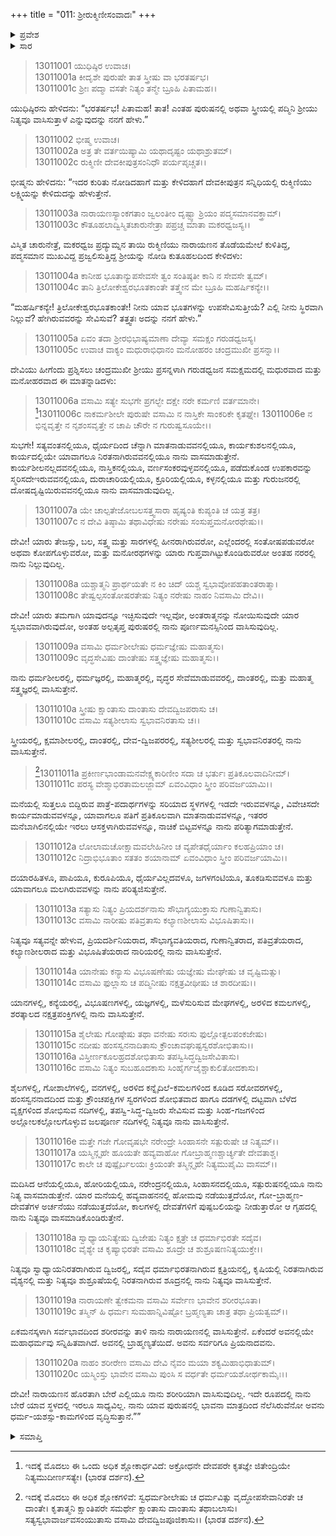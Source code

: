 +++
title = "011: ಶ್ರೀರುಕ್ಮಿಣೀಸಂವಾದಃ"
+++

<details><summary>ಪ್ರವೇಶ</summary>


।।   ಓಂ ಓಂ ನಮೋ ನಾರಾಯಣಾಯ।।   ಶ್ರೀ ವೇದವ್ಯಾಸಾಯ ನಮಃ ।।

ಶ್ರೀ ಕೃಷ್ಣದ್ವೈಪಾಯನ ವೇದವ್ಯಾಸ ವಿರಚಿತ  

**ಶ್ರೀ ಮಹಾಭಾರತ**

**ಅನುಶಾಸನ ಪರ್ವ**

**ದಾನಧರ್ಮ ಪರ್ವ**

**ಅಧ್ಯಾಯ 11**


</details>

<details><summary>ಸಾರ</summary>

ಎಂತಹ ಪುರುಷನಲ್ಲಿ ಅಥವಾ ಸ್ತ್ರೀಯಲ್ಲಿ ಶ್ರೀಯು ನಿತ್ಯವೂ ವಾಸಿಸುತ್ತಾಳೆ ಎಂಬ ಯುಧಿಷ್ಠಿರನ ಪ್ರಶ್ನೆಗೆ ಭೀಷ್ಮನು ಶ್ರೀ ಮತ್ತು ರುಕ್ಮಿಣಿಯರ ಸಂವಾದವನ್ನು ತಿಳಿಸುವುದು (1-20).


</details>



> 13011001 ಯುಧಿಷ್ಠಿರ ಉವಾಚ।  
13011001a ಕೀದೃಶೇ ಪುರುಷೇ ತಾತ ಸ್ತ್ರೀಷು ವಾ ಭರತರ್ಷಭ।  
13011001c ಶ್ರೀಃ ಪದ್ಮಾ ವಸತೇ ನಿತ್ಯಂ ತನ್ಮೇ ಬ್ರೂಹಿ ಪಿತಾಮಹ।।

ಯುಧಿಷ್ಠಿರನು ಹೇಳಿದನು: “ಭರತರ್ಷಭ! ಪಿತಾಮಹ! ತಾತ! ಎಂತಹ ಪುರುಷನಲ್ಲಿ ಅಥವಾ ಸ್ತ್ರೀಯಲ್ಲಿ ಪದ್ಮಿನಿ ಶ್ರೀಯು ನಿತ್ಯವೂ ವಾಸಿಸುತ್ತಾಳೆ ಎನ್ನುವುದನ್ನು ನನಗೆ ಹೇಳು.”

> 13011002 ಭೀಷ್ಮ ಉವಾಚ।  
13011002a ಅತ್ರ ತೇ ವರ್ತಯಿಷ್ಯಾಮಿ ಯಥಾದೃಷ್ಟಂ ಯಥಾಶ್ರುತಮ್।  
13011002c ರುಕ್ಮಿಣೀ ದೇವಕೀಪುತ್ರಸಂನಿಧೌ ಪರ್ಯಪೃಚ್ಚತ।।

ಭೀಷ್ಮನು ಹೇಳಿದನು: “ಇದರ ಕುರಿತು ನೋಡಿದಹಾಗೆ ಮತ್ತು ಕೇಳಿದಹಾಗೆ ದೇವಕೀಪುತ್ರನ ಸನ್ನಿಧಿಯಲ್ಲಿ ರುಕ್ಮಿಣಿಯು ಲಕ್ಷ್ಮಿಯನ್ನು ಕೇಳಿದುದನ್ನು ಹೇಳುತ್ತೇನೆ.

> 13011003a ನಾರಾಯಣಸ್ಯಾಂಕಗತಾಂ ಜ್ವಲಂತೀಂ
     ದೃಷ್ಟ್ವಾ ಶ್ರಿಯಂ ಪದ್ಮಸಮಾನವಕ್ತ್ರಾಮ್।  
> 13011003c ಕೌತೂಹಲಾದ್ವಿಸ್ಮಿತಚಾರುನೇತ್ರಾ
     ಪಪ್ರಚ್ಚ ಮಾತಾ ಮಕರಧ್ವಜಸ್ಯ।।  

ವಿಸ್ಮಿತ ಚಾರುನೇತ್ರೆ, ಮಕರಧ್ವಜ ಪ್ರದ್ಯುಮ್ನನ ತಾಯಿ ರುಕ್ಮಿಣಿಯು ನಾರಾಯಣನ ತೊಡೆಯಮೇಲೆ ಕುಳಿತಿದ್ದ, ಪದ್ಮಸಮಾನ ಮುಖವಿದ್ದ ಪ್ರಜ್ವಲಿಸುತ್ತಿದ್ದ ಶ್ರೀಯನ್ನು ನೋಡಿ ಕುತೂಹಲದಿಂದ ಕೇಳಿದಳು:

> 13011004a ಕಾನೀಹ ಭೂತಾನ್ಯುಪಸೇವಸೇ ತ್ವಂ
     ಸಂತಿಷ್ಠತೀ ಕಾನಿ ನ ಸೇವಸೇ ತ್ವಮ್।  
> 13011004c ತಾನಿ ತ್ರಿಲೋಕೇಶ್ವರಭೂತಕಾಂತೇ
     ತತ್ತ್ವೇನ ಮೇ ಬ್ರೂಹಿ ಮಹರ್ಷಿಕನ್ಯೇ।।  

“ಮಹರ್ಷಿಕನ್ಯೇ! ತ್ರಿಲೋಕೇಶ್ವರಭೂತಕಾಂತೇ! ನೀನು ಯಾವ ಭೂತಗಳನ್ನು ಉಪಸೇವಿಸುತ್ತೀಯೆ? ಎಲ್ಲಿ ನೀನು ಸ್ಥಿರವಾಗಿ ನಿಲ್ಲುವೆ? ಹೇಗಿರುವವರನ್ನು ಸೇವಿಸುವೆ? ತತ್ತ್ವತಃ ಅದನ್ನು ನನಗೆ ಹೇಳು.”

> 13011005a ಏವಂ ತದಾ ಶ್ರೀರಭಿಭಾಷ್ಯಮಾಣಾ
     ದೇವ್ಯಾ ಸಮಕ್ಷಂ ಗರುಡಧ್ವಜಸ್ಯ।  
> 13011005c ಉವಾಚ ವಾಕ್ಯಂ ಮಧುರಾಭಿಧಾನಂ
     ಮನೋಹರಂ ಚಂದ್ರಮುಖೀ ಪ್ರಸನ್ನಾ।।  

ದೇವಿಯು ಹೀಗೆಂದು ಪ್ರಶ್ನಿಸಲು ಚಂದ್ರಮುಖೀ ಶ್ರೀಯು ಪ್ರಸನ್ನಳಾಗಿ ಗರುಡಧ್ವಜನ ಸಮಕ್ಷಮದಲ್ಲಿ ಮಧುರವಾದ ಮತ್ತು ಮನೋಹರವಾದ ಈ ಮಾತನ್ನಾಡಿದಳು:

> 13011006a ವಸಾಮಿ ಸತ್ಯೇ ಸುಭಗೇ ಪ್ರಗಲ್ಭೇ
     ದಕ್ಷೇ ನರೇ ಕರ್ಮಣಿ ವರ್ತಮಾನೇ।  
[^1]13011006c ನಾಕರ್ಮಶೀಲೇ ಪುರುಷೇ ವಸಾಮಿ
ನ ನಾಸ್ತಿಕೇ ಸಾಂಕರಿಕೇ ಕೃತಘ್ನೇ।
> 13011006e ನ ಭಿನ್ನವೃತ್ತೇ ನ ನೃಶಂಸವೃತ್ತೇ
     ನ ಚಾಪಿ ಚೌರೇ ನ ಗುರುಷ್ವಸೂಯೇ।।  

ಸುಭಗೇ! ಸತ್ಯವಂತನಲ್ಲಿಯೂ, ಧೈರ್ಯದಿಂದ ಚೆನ್ನಾಗಿ ಮಾತನಾಡುವವನಲ್ಲಿಯೂ, ಕಾರ್ಯಕುಶಲನಲ್ಲಿಯೂ, ಕಾರ್ಯದಲ್ಲಿಯೇ ಯಾವಾಗಲೂ ನಿರತನಾಗಿರುವವನಲ್ಲಿಯೂ ನಾನು ವಾಸಮಾಡುತ್ತೇನೆ. ಕಾರ್ಯಶೀಲನಲ್ಲದವನಲ್ಲಿಯೂ, ನಾಸ್ತಿಕನಲ್ಲಿಯೂ, ವರ್ಣಸಂಕರವುಳ್ಳವನಲ್ಲಿಯೂ, ಪಡೆದುಕೊಂಡ ಉಪಕಾರವನ್ನು ಸ್ಮರಿಸದೇಇರುವವನಲ್ಲಿಯೂ, ದುರಾಚಾರಿಯಲ್ಲಿಯೂ, ಕ್ರೂರಿಯಲ್ಲಿಯೂ, ಕಳ್ಳನಲ್ಲಿಯೂ ಮತ್ತು ಗುರುಜನರಲ್ಲಿ ದೋಷದೃಷ್ಟಿಯಿರುವವನಲ್ಲಿಯೂ ನಾನು ವಾಸಮಾಡುವುದಿಲ್ಲ.

> 13011007a ಯೇ ಚಾಲ್ಪತೇಜೋಬಲಸತ್ತ್ವಸಾರಾ
     ಹೃಷ್ಯಂತಿ ಕುಪ್ಯಂತಿ ಚ ಯತ್ರ ತತ್ರ।  
> 13011007c ನ ದೇವಿ ತಿಷ್ಠಾಮಿ ತಥಾವಿಧೇಷು
     ನರೇಷು ಸಂಸುಪ್ತಮನೋರಥೇಷು।।  

ದೇವೀ! ಯಾರು ತೇಜಸ್ಸು, ಬಲ, ಸತ್ತ್ವ ಮತ್ತು ಸಾರಗಳಲ್ಲಿ ಹೀನರಾಗಿರುವರೋ, ಎಲ್ಲೆಂದರಲ್ಲಿ ಸಂತೋಷಪಡುವರೋ ಅಥವಾ ಕೋಪಗೊಳ್ಳುವರೋ, ಮತ್ತು ಮನೋರಥಗಳನ್ನು ಯಾರು ಗುಪ್ತವಾಗಿಟ್ಟುಕೊಂಡಿರುವರೋ ಅಂತಹ ನರರಲ್ಲಿ ನಾನು ನಿಲ್ಲುವುದಿಲ್ಲ.

> 13011008a ಯಶ್ಚಾತ್ಮನಿ ಪ್ರಾರ್ಥಯತೇ ನ ಕಿಂ ಚಿದ್
     ಯಶ್ಚ ಸ್ವಭಾವೋಪಹತಾಂತರಾತ್ಮಾ।  
> 13011008c ತೇಷ್ವಲ್ಪಸಂತೋಷರತೇಷು ನಿತ್ಯಂ
     ನರೇಷು ನಾಹಂ ನಿವಸಾಮಿ ದೇವಿ।।  

ದೇವೀ! ಯಾರು ತಮಗಾಗಿ ಯಾವುದನ್ನೂ ಇಚ್ಛಿಸುವುದೇ ಇಲ್ಲವೋ, ಅಂತರಾತ್ಮನನ್ನು ನೋಯಿಸುವುದೇ ಯಾರ ಸ್ವಭಾವವಾಗಿರುವುದೋ, ಅಂತಹ ಅಲ್ಪತೃಪ್ತ ಪುರುಷರಲ್ಲಿ ನಾನು ಪೂರ್ಣಮನಸ್ಸಿನಿಂದ ವಾಸಿಸುವುದಿಲ್ಲ.

> 13011009a ವಸಾಮಿ ಧರ್ಮಶೀಲೇಷು ಧರ್ಮಜ್ಞೇಷು ಮಹಾತ್ಮಸು।  
13011009c ವೃದ್ಧಸೇವಿಷು ದಾಂತೇಷು ಸತ್ತ್ವಜ್ಞೇಷು ಮಹಾತ್ಮಸು।।

ನಾನು ಧರ್ಮಶೀಲರಲ್ಲಿ, ಧರ್ಮಜ್ಞರಲ್ಲಿ, ಮಹಾತ್ಮರಲ್ಲಿ, ವೃದ್ಧರ ಸೇವೆಮಾಡುವವರಲ್ಲಿ, ದಾಂತರಲ್ಲಿ, ಮತ್ತು ಮಹಾತ್ಮ ಸತ್ತ್ವಜ್ಞರಲ್ಲಿ ವಾಸಿಸುತ್ತೇನೆ.

> 13011010a ಸ್ತ್ರೀಷು ಕ್ಷಾಂತಾಸು ದಾಂತಾಸು ದೇವದ್ವಿಜಪರಾಸು ಚ।  
13011010c ವಸಾಮಿ ಸತ್ಯಶೀಲಾಸು ಸ್ವಭಾವನಿರತಾಸು ಚ।।

ಸ್ತ್ರೀಯರಲ್ಲಿ, ಕ್ಷಮಾಶೀಲರಲ್ಲಿ, ದಾಂತರಲ್ಲಿ, ದೇವ-ದ್ವಿಜಪರರಲ್ಲಿ, ಸತ್ಯಶೀಲರಲ್ಲಿ ಮತ್ತು ಸ್ವಭಾವನಿರತರಲ್ಲಿ ನಾನು ವಾಸಿಸುತ್ತೇನೆ.

>[^2]13011011a ಪ್ರಕೀರ್ಣಭಾಂಡಾಮನವೇಕ್ಷ್ಯಕಾರಿಣೀಂ
ಸದಾ ಚ ಭರ್ತುಃ ಪ್ರತಿಕೂಲವಾದಿನೀಮ್।  
13011011c ಪರಸ್ಯ ವೇಶ್ಮಾಭಿರತಾಮಲಜ್ಜಾಮ್
     ಏವಂವಿಧಾಂ ಸ್ತ್ರೀಂ ಪರಿವರ್ಜಯಾಮಿ।।  

ಮನೆಯಲ್ಲಿ ಸುತ್ತಲೂ ಬಿದ್ದಿರುವ ಪಾತ್ರೆ-ಪದಾರ್ಥಗಳನ್ನು ಸರಿಯಾದ ಸ್ಥಳಗಳಲ್ಲಿ ಇಡದೇ ಇರುವವಳನ್ನೂ, ವಿವೇಚಿಸದೇ ಕಾರ್ಯಮಾಡುವವಳನ್ನೂ, ಯಾವಾಗಲೂ ಪತಿಗೆ ಪ್ರತಿಕೂಲವಾಗಿ ಮಾತನಾಡುವವಳನ್ನೂ, ಇತರರ ಮನೆಬಾಗಿಲಿನಲ್ಲಿಯೇ ಇರಲು ಆಸಕ್ತಳಾಗಿರುವವಳನ್ನೂ, ನಾಚಿಕೆ ಬಿಟ್ಟವಳನ್ನೂ ನಾನು ಪರಿತ್ಯಾಗಮಾಡುತ್ತೇನೆ.

> 13011012a ಲೋಲಾಮಚೋಕ್ಷಾಮವಲೇಹಿನೀಂ ಚ
     ವ್ಯಪೇತಧೈರ್ಯಾಂ ಕಲಹಪ್ರಿಯಾಂ ಚ।  
> 13011012c ನಿದ್ರಾಭಿಭೂತಾಂ ಸತತಂ ಶಯಾನಾಮ್
     ಏವಂವಿಧಾಂ ಸ್ತ್ರೀಂ ಪರಿವರ್ಜಯಾಮಿ।।  

ದಯಾರಹಿತಳೂ, ಪಾಪಿಯೂ, ಕುರೂಪಿಯೂ, ಧೈರ್ಯವಿಲ್ಲದವಳೂ, ಜಗಳಗಂಟಿಯೂ, ತೂಕಡಿಸುವವಳೂ ಮತ್ತು ಯಾವಾಗಲೂ ಮಲಗಿರುವವಳನ್ನು ನಾನು ಪರಿತ್ಯಜಿಸುತ್ತೇನೆ.

> 13011013a ಸತ್ಯಾಸು ನಿತ್ಯಂ ಪ್ರಿಯದರ್ಶನಾಸು
     ಸೌಭಾಗ್ಯಯುಕ್ತಾಸು ಗುಣಾನ್ವಿತಾಸು।  
> 13011013c ವಸಾಮಿ ನಾರೀಷು ಪತಿವ್ರತಾಸು
     ಕಲ್ಯಾಣಶೀಲಾಸು ವಿಭೂಷಿತಾಸು।।  

ನಿತ್ಯವೂ ಸತ್ಯವನ್ನೇ ಹೇಳುವ, ಪ್ರಿಯದರ್ಶಿನಿಯರಾದ, ಸೌಭಾಗ್ಯವತಿಯರಾದ, ಗುಣಾನ್ವಿತರಾದ, ಪತಿವ್ರತೆಯರಾದ, ಕಲ್ಯಾಣಶೀಲರಾದ ಮತ್ತು ವಿಭೂಷಿತೆಯರಾದ ನಾರಿಯರಲ್ಲಿ ನಾನು ವಾಸಿಸುತ್ತೇನೆ.

> 13011014a ಯಾನೇಷು ಕನ್ಯಾಸು ವಿಭೂಷಣೇಷು
     ಯಜ್ಞೇಷು ಮೇಘೇಷು ಚ ವೃಷ್ಟಿಮತ್ಸು।  
> 13011014c ವಸಾಮಿ ಫುಲ್ಲಾಸು ಚ ಪದ್ಮಿನೀಷು
     ನಕ್ಷತ್ರವೀಥೀಷು ಚ ಶಾರದೀಷು।।  

ಯಾನಗಳಲ್ಲಿ, ಕನ್ಯೆಯರಲ್ಲಿ, ವಿಭೂಷಣಗಳಲ್ಲಿ, ಯಜ್ಞಗಳಲ್ಲಿ, ಮಳೆಸುರಿಸುವ ಮೇಘಗಳಲ್ಲಿ, ಅರಳಿದ ಕಮಲಗಳಲ್ಲಿ, ಶರತ್ಕಾಲದ ನಕ್ಷತ್ರಪಂಕ್ತಿಗಳಲ್ಲಿ ನಾನು ವಾಸಿಸುತ್ತೇನೆ.

> 13011015a ಶೈಲೇಷು ಗೋಷ್ಠೇಷು ತಥಾ ವನೇಷು
     ಸರಃಸು ಫುಲ್ಲೋತ್ಪಲಪಂಕಜೇಷು।  
> 13011015c ನದೀಷು ಹಂಸಸ್ವನನಾದಿತಾಸು
     ಕ್ರೌಂಚಾವಘುಷ್ಟಸ್ವರಶೋಭಿತಾಸು।।  
> 13011016a ವಿಸ್ತೀರ್ಣಕೂಲಹ್ರದಶೋಭಿತಾಸು
     ತಪಸ್ವಿಸಿದ್ಧದ್ವಿಜಸೇವಿತಾಸು।  
> 13011016c ವಸಾಮಿ ನಿತ್ಯಂ ಸುಬಹೂದಕಾಸು
     ಸಿಂಹೈರ್ಗಜೈಶ್ಚಾಕುಲಿತೋದಕಾಸು।  

ಶೈಲಗಳಲ್ಲಿ, ಗೋಶಾಲೆಗಳಲ್ಲಿ, ವನಗಳಲ್ಲಿ, ಅರಳಿದ ಕನ್ನೈದಿಲೆ-ಕಮಲಗಳಿಂದ ಕೂಡಿದ ಸರೋವರಗಳಲ್ಲಿ, ಹಂಸಸ್ವನನಾದದಿಂದ ಮತ್ತು ಕ್ರೌಂಚಪಕ್ಷಿಗಳ ಸ್ವರಗಳಿಂದ ಶೋಭಿತವಾದ ಹಾಗೂ ದಡಗಳಲ್ಲಿ ದಟ್ಟವಾಗಿ ಬೆಳೆದ ವೃಕ್ಷಗಳಿಂದ ಶೋಭಿಸುವ ನದಿಗಳಲ್ಲಿ, ತಪಸ್ವಿ-ಸಿದ್ಧ-ದ್ವಿಜರು ಸೇವಿಸುವ ಮತ್ತು ಸಿಂಹ-ಗಜಗಳಿಂದ ಅಲ್ಲೋಲಕಲ್ಲೋಲಗೊಳ್ಳುವ ಜಲಪೂರ್ಣ ನದಿಗಳಲ್ಲಿ ನಿತ್ಯವೂ ನಾನು ವಾಸಿಸುತ್ತೇನೆ.

> 13011016e ಮತ್ತೇ ಗಜೇ ಗೋವೃಷಭೇ ನರೇಂದ್ರೇ
     ಸಿಂಹಾಸನೇ ಸತ್ಪುರುಷೇ ಚ ನಿತ್ಯಮ್।।  
> 13011017a ಯಸ್ಮಿನ್ಗೃಹೇ ಹೂಯತೇ ಹವ್ಯವಾಹೋ
     ಗೋಬ್ರಾಹ್ಮಣಶ್ಚಾರ್ಚ್ಯತೇ ದೇವತಾಶ್ಚ।  
> 13011017c ಕಾಲೇ ಚ ಪುಷ್ಪೈರ್ಬಲಯಃ ಕ್ರಿಯಂತೇ
     ತಸ್ಮಿನ್ಗೃಹೇ ನಿತ್ಯಮುಪೈಮಿ ವಾಸಮ್।।  

ಮದಿಸಿದ ಆನೆಯಲ್ಲಿಯೂ, ಹೋರಿಯಲ್ಲಿಯೂ, ನರೇಂದ್ರನಲ್ಲಿಯೂ, ಸಿಂಹಾಸನದಲ್ಲಿಯೂ, ಸತ್ಪುರುಷನಲ್ಲಿಯೂ ನಾನು ನಿತ್ಯ ವಾಸಮಾಡುತ್ತೇನೆ. ಯಾರ ಮನೆಯಲ್ಲಿ ಹವ್ಯವಾಹನನಲ್ಲಿ ಹೋಮವು ನಡೆಯುತ್ತದೆಯೋ, ಗೋ-ಬ್ರಾಹ್ಮಣ-ದೇವತೆಗಳ ಅರ್ಚನೆಯು ನಡೆಯುತ್ತದೆಯೋ, ಕಾಲಗಳಲ್ಲಿ ದೇವತೆಗಳಿಗೆ ಪುಷ್ಪಬಲಿಯನ್ನು ನೀಡುತ್ತಾರೋ ಆ ಗೃಹದಲ್ಲಿ ನಾನು ನಿತ್ಯವೂ ವಾಸಮಾಡಿಕೊಂಡಿರುತ್ತೇನೆ.

> 13011018a ಸ್ವಾಧ್ಯಾಯನಿತ್ಯೇಷು ದ್ವಿಜೇಷು ನಿತ್ಯಂ
     ಕ್ಷತ್ರೇ ಚ ಧರ್ಮಾಭಿರತೇ ಸದೈವ।  
> 13011018c ವೈಶ್ಯೇ ಚ ಕೃಷ್ಯಾಭಿರತೇ ವಸಾಮಿ
     ಶೂದ್ರೇ ಚ ಶುಶ್ರೂಷಣನಿತ್ಯಯುಕ್ತೇ।।  

ನಿತ್ಯವೂ ಸ್ವಾಧ್ಯಾಯನಿರತರಾಗಿರುವ ದ್ವಿಜರಲ್ಲಿ, ಸದೈವ ಧರ್ಮಾಭಿರತನಾಗಿರುವ ಕ್ಷತ್ರಿಯನಲ್ಲಿ, ಕೃಷಿಯಲ್ಲಿ ನಿರತನಾಗಿರುವ ವೈಶ್ಯನಲ್ಲಿ ಮತ್ತು ನಿತ್ಯವೂ ಶುಶ್ರೂಷೆಯಲ್ಲಿ ನಿರತನಾಗಿರುವ ಶೂದ್ರನಲ್ಲಿ ನಾನು ನಿತ್ಯವೂ ವಾಸಿಸುತ್ತೇನೆ.

> 13011019a ನಾರಾಯಣೇ ತ್ವೇಕಮನಾ ವಸಾಮಿ
     ಸರ್ವೇಣ ಭಾವೇನ ಶರೀರಭೂತಾ।  
> 13011019c ತಸ್ಮಿನ್ ಹಿ ಧರ್ಮಃ ಸುಮಹಾನ್ನಿವಿಷ್ಟೋ
     ಬ್ರಹ್ಮಣ್ಯತಾ ಚಾತ್ರ ತಥಾ ಪ್ರಿಯತ್ವಮ್।।  

ಏಕಮನಸ್ಕಳಾಗಿ ಸರ್ವಭಾವದಿಂದ ಶರೀರವನ್ನು ತಾಳಿ ನಾನು ನಾರಾಯಣನಲ್ಲಿ ವಾಸಿಸುತ್ತೇನೆ. ಏಕೆಂದರೆ ಅವನಲ್ಲಿಯೇ ಮಹಾಧರ್ಮವು ಸನ್ನಿಹಿತವಾಗಿದೆ. ಅವನಲ್ಲಿ ಬ್ರಾಹ್ಮಣ್ಯತೆಯಿದೆ. ಅವನು ಸರ್ವರಿಗೂ ಪ್ರಿಯನಾದವನು.

> 13011020a ನಾಹಂ ಶರೀರೇಣ ವಸಾಮಿ ದೇವಿ
     ನೈವಂ ಮಯಾ ಶಕ್ಯಮಿಹಾಭಿಧಾತುಮ್।  
> 13011020c ಯಸ್ಮಿಂಸ್ತು ಭಾವೇನ ವಸಾಮಿ ಪುಂಸಿ
     ಸ ವರ್ಧತೇ ಧರ್ಮಯಶೋರ್ಥಕಾಮೈಃ।।  

ದೇವೀ! ನಾರಾಯಣನ ಹೊರತಾಗಿ ಬೇರೆ ಎಲ್ಲಿಯೂ ನಾನು ಶರೀರಿಯಾಗಿ ವಾಸಿಸುವುದಿಲ್ಲ. ಇದೇ ರೂಪದಲ್ಲಿ ನಾನು ಬೇರೆ ಯಾವ ಸ್ಥಳದಲ್ಲಿ ಇರಲೂ ಸಾಧ್ಯವಿಲ್ಲ. ನಾನು ಯಾವ ಪುರುಷನಲ್ಲಿ ಭಾವನಾ ಮಾತ್ರದಿಂದ ನೆಲೆಸಿರುವೆನೋ ಅವನು ಧರ್ಮ-ಯಶಸ್ಸು-ಕಾಮಗಳಿಂದ ವೃದ್ಧಿಸುತ್ತಾನೆ.””


<details><summary>ಸಮಾಪ್ತಿ</summary>

ಇತಿ ಶ್ರೀಮಹಾಭಾರತೇ ಅನುಶಾಸನ ಪರ್ವಣಿ ದಾನಧರ್ಮ ಪರ್ವಣಿ ಶ್ರೀರುಕ್ಮಿಣೀಸಂವಾದೇ ಏಕದಶೋಽಧ್ಯಾಯಃ।।  
ಇದು ಶ್ರೀಮಹಾಭಾರತದಲ್ಲಿ ಅನುಶಾಸನ ಪರ್ವದಲ್ಲಿ ದಾನಧರ್ಮ ಪರ್ವದಲ್ಲಿ ಶ್ರೀರುಕ್ಮಿಣೀಸಂವಾದ ಎನ್ನುವ ಹನ್ನೊಂದನೇ ಅಧ್ಯಾಯವು.



</details>

[^1]: ಇದಕ್ಕೆ ಮೊದಲು ಈ ಒಂದು ಅಧಿಕ ಶ್ಲೋಕಾರ್ಧವಿದೆ: ಅಕ್ರೋಧನೇ ದೇವಪರೇ ಕೃತಜ್ಞೇ ಜಿತೇಂದ್ರಿಯೇ ನಿತ್ಯಮುದೀರ್ಣಸತ್ಯೇ।   (ಭಾರತ ದರ್ಶನ).

[^2]: ಇದಕ್ಕೆ ಮೊದಲು ಈ ಅಧಿಕ ಶ್ಲೋಕಗಳಿವೆ: ಸ್ವಧರ್ಮಶೀಲೇಷು ಚ ಧರ್ಮವಿತ್ಸು ವೃದ್ಧೋಪಸೇವಾನಿರತೇ ಚ ದಾಂತೇ।   ಕೃತಾತ್ಮನಿ ಕ್ಷಾಂತಿಪರೇ ಸಮರ್ಥೇ ಕ್ಷಾಂತಾಸು ದಾಂತಾಸು ತಥಾಬಲಾಸು।   ಸತ್ಯಸ್ವಭಾವಾರ್ಜವಸಂಯುತಾಸು ವಸಾಮಿ ದೇವದ್ವಿಜಪೂಜಿಕಾಸು।।   (ಭಾರತ ದರ್ಶನ).
